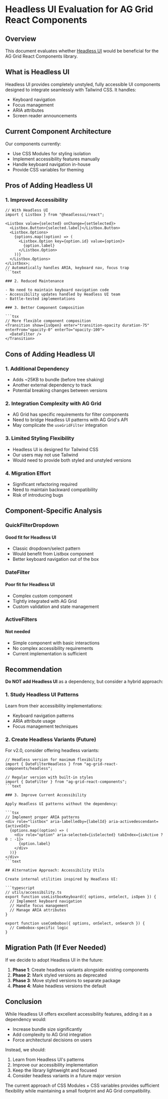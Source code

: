 # Headless UI Evaluation for AG Grid React Components

## Overview

This document evaluates whether [Headless UI](<[https://headlessui.com](https://headlessui.com)/>) would be beneficial for the AG Grid React Components library.

## What is Headless UI

Headless UI provides completely unstyled, fully accessible UI components designed to integrate seamlessly with Tailwind CSS. It handles:

- Keyboard navigation
- Focus management
- ARIA attributes
- Screen reader announcements

## Current Component Architecture

Our components currently:

- Use CSS Modules for styling isolation
- Implement accessibility features manually
- Handle keyboard navigation in-house
- Provide CSS variables for theming

## Pros of Adding Headless UI

### 1. Improved Accessibility

````tsx
// With Headless UI
import { Listbox } from "@headlessui/react";

<Listbox value={selected} onChange={setSelected}>
  <Listbox.Button>{selected.label}</Listbox.Button>
  <Listbox.Options>
    {options.map((option) => (
      <Listbox.Option key={option.id} value={option}>
        {option.label}
      </Listbox.Option>
    ))}
  </Listbox.Options>
</Listbox>;
// Automatically handles ARIA, keyboard nav, focus trap
```text

### 2. Reduced Maintenance

- No need to maintain keyboard navigation code
- Accessibility updates handled by Headless UI team
- Battle-tested implementations

### 3. Better Component Composition

```tsx
// More flexible component composition
<Transition show={isOpen} enter="transition-opacity duration-75" enterFrom="opacity-0" enterTo="opacity-100">
  <DateFilter />
</Transition>
````

## Cons of Adding Headless UI

### 1. Additional Dependency

- Adds ~25KB to bundle (before tree shaking)
- Another external dependency to track
- Potential breaking changes between versions

### 2. Integration Complexity with AG Grid

- AG Grid has specific requirements for filter components
- Need to bridge Headless UI patterns with AG Grid's API
- May complicate the `useGridFilter` integration

### 3. Limited Styling Flexibility

- Headless UI is designed for Tailwind CSS
- Our users may not use Tailwind
- Would need to provide both styled and unstyled versions

### 4. Migration Effort

- Significant refactoring required
- Need to maintain backward compatibility
- Risk of introducing bugs

## Component-Specific Analysis

### QuickFilterDropdown

#### Good fit for Headless UI

- Classic dropdown/select pattern
- Would benefit from Listbox component
- Better keyboard navigation out of the box

### DateFilter

#### Poor fit for Headless UI

- Complex custom component
- Tightly integrated with AG Grid
- Custom validation and state management

### ActiveFilters

#### Not needed

- Simple component with basic interactions
- No complex accessibility requirements
- Current implementation is sufficient

## Recommendation

**Do NOT add Headless UI** as a dependency, but consider a hybrid approach:

### 1. Study Headless UI Patterns

Learn from their accessibility implementations:

- Keyboard navigation patterns
- ARIA attribute usage
- Focus management techniques

### 2. Create Headless Variants (Future)

For v2.0, consider offering headless variants:

````tsx
// Headless version for maximum flexibility
import { DateFilterHeadless } from "ag-grid-react-components/headless";

// Regular version with built-in styles
import { DateFilter } from "ag-grid-react-components";
```text

### 3. Improve Current Accessibility

Apply Headless UI patterns without the dependency:

```tsx
// Implement proper ARIA patterns
<div role="listbox" aria-labelledby={labelId} aria-activedescendant={activeId}>
  {options.map((option) => (
    <div role="option" aria-selected={isSelected} tabIndex={isActive ? 0 : -1}>
      {option.label}
    </div>
  ))}
</div>
```text

## Alternative Approach: Accessibility Utils

Create internal utilities inspired by Headless UI:

```typescript
// utils/accessibility.ts
export function useListboxKeyboard({ options, onSelect, isOpen }) {
  // Implement keyboard navigation
  // Handle focus management
  // Manage ARIA attributes
}

export function useCombobox({ options, onSelect, onSearch }) {
  // Combobox-specific logic
}
````

## Migration Path (If Ever Needed)

If we decide to adopt Headless UI in the future:

1. **Phase 1**: Create headless variants alongside existing components
2. **Phase 2**: Mark styled versions as deprecated
3. **Phase 3**: Move styled versions to separate package
4. **Phase 4**: Make headless versions the default

## Conclusion

While Headless UI offers excellent accessibility features, adding it as a dependency would:

- Increase bundle size significantly
- Add complexity to AG Grid integration
- Force architectural decisions on users

Instead, we should:

1. Learn from Headless UI's patterns
2. Improve our accessibility implementation
3. Keep the library lightweight and focused
4. Consider headless variants in a future major version

The current approach of CSS Modules + CSS variables provides sufficient flexibility while maintaining a small footprint and AG Grid compatibility.
